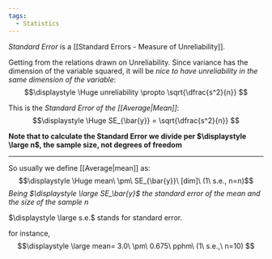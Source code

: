 ```yaml
---
tags:
  - Statistics
---
```

*Standard Error* is a [[Standard Errors - Measure of Unreliability]].

Getting from the relations drawn on Unreliability. Since variance has the dimension of the variable squared, it will be *nice to have unreliability in the same dimension of the variable*:
$$\displaystyle \Huge unreliability \propto \sqrt{\dfrac{s^2}{n}} $$

This is the *Standard Error of the [[Average|Mean]]*:
$$\displaystyle \Huge SE_{\bar{y}} = \sqrt{\dfrac{s^2}{n}} $$

**Note that to calculate the Standard Error we divide per $\displaystyle \large n$, the sample size, not degrees of freedom**

---

So usually we define [[Average|mean]] as:
$$\displaystyle \Huge mean\ \pm\ SE_{\bar{y}}\ [dim]\ (1\ s.e., n=n)$$
*Being $\displaystyle \large SE_\bar{y}$ the standard error of the mean and the size of the sample n*

$\displaystyle \large s.e.$ stands for standard error.

for instance, 
$$\displaystyle \large mean= 3.0\ \pm\ 0.675\ pphm\ (1\ s.e.,\ n=10)  $$